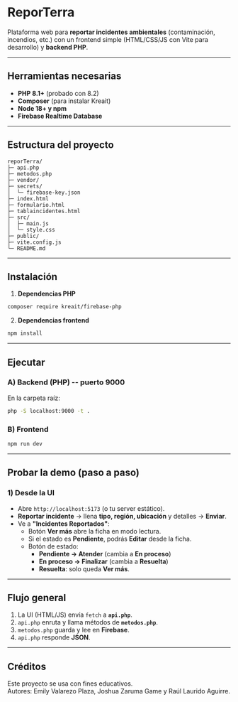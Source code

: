 # ReporTerra

Plataforma web para **reportar incidentes ambientales** (contaminación,
incendios, etc.) con un frontend simple (HTML/CSS/JS con Vite para desarrollo) y **backend PHP**.

------------------------------------------------------------------------

## Herramientas necesarias

-   **PHP 8.1+** (probado con 8.2)
-   **Composer** (para instalar Kreait)
-   **Node 18+ y npm**
-   **Firebase Realtime Database**

------------------------------------------------------------------------

## Estructura del proyecto

    reporTerra/
    ├─ api.php
    ├─ metodos.php
    ├─ vendor/        
    ├─ secrets/
    │  └─ firebase-key.json
    ├─ index.html
    ├─ formulario.html
    ├─ tablaincidentes.html
    ├─ src/
    │  ├─ main.js
    │  └─ style.css
    ├─ public/
    ├─ vite.config.js
    └─ README.md

------------------------------------------------------------------------

## Instalación

1)  **Dependencias PHP**

``` bash
composer require kreait/firebase-php
```

2)  **Dependencias frontend**

``` bash
npm install
```

------------------------------------------------------------------------

## Ejecutar

### A) Backend (PHP) -- puerto 9000

En la carpeta raíz:

``` bash
php -S localhost:9000 -t .
```

### B) Frontend

``` bash
npm run dev
```

------------------------------------------------------------------------

## Probar la demo (paso a paso)

### 1) Desde la UI

-   Abre `http://localhost:5173` (o tu server estático).
-   **Reportar incidente** → llena **tipo, región, ubicación** y
    detalles → **Enviar**.
-   Ve a **"Incidentes Reportados"**:
    -   Botón **Ver más** abre la ficha en modo lectura.
    -   Si el estado es **Pendiente**, podrás **Editar** desde la ficha.
    -   Botón de estado:
        -   **Pendiente → Atender** (cambia a **En proceso**)
        -   **En proceso → Finalizar** (cambia a **Resuelta**)
        -   **Resuelta**: solo queda **Ver más**.

------------------------------------------------------------------------

## Flujo general

1.  La UI (HTML/JS) envía `fetch` a **`api.php`**.
2.  `api.php` enruta y llama métodos de **`metodos.php`**.
3.  `metodos.php` guarda y lee en **Firebase**.
4.  `api.php` responde **JSON**.

------------------------------------------------------------------------

## Créditos

Este proyecto se usa con fines educativos.\
Autores: Emily Valarezo Plaza, Joshua Zaruma Game y Raúl Laurido Aguirre.